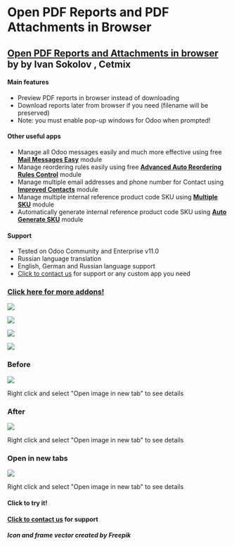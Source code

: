 # Open PDF Reports and PDF Attachments in Browser

[Open PDF Reports and Attachments in browser
](https://apps.odoo.com/apps/modules/11.0/prt_report_attachment_preview/) by by Ivan Sokolov , Cetmix
-------------------------------------------

#### Main features

*   Preview PDF reports in browser instead of downloading
*   Download reports later from browser if you need (filename will be preserved)
*   Note: you must enable pop-up windows for Odoo when prompted!

#### Other useful apps

*   Manage all Odoo messages easily and much more effective using free [**Mail Messages Easy**](https://apps.odoo.com/apps/modules/11.0/prt_mail_messages/) module
*   Manage reordering rules easily using free [**Advanced Auto Reordering Rules Control**](https://apps.odoo.com/apps/modules/11.0/cx_product_auto_reorder/) module
*   Manage multiple email addresses and phone number for Contact using [**Improved Contacts**](https://apps.odoo.com/apps/modules/11.0/prt_phone_numbers/) module
*   Manage multiple internal reference product code SKU using [**Multiple SKU**](https://apps.odoo.com/apps/modules/11.0/prt_product_tweaks/) module
*   Automatically generate internal reference product code SKU using [**Auto Generate SKU**](https://apps.odoo.com/apps/modules/11.0/prt_product_tweaks_sku/) module

#### Support

*   Tested on Odoo Community and Enterprise v11.0
*   Russian language translation
*   English, German and Russian language support
*   [Click to contact us](mailto:odooapps@cetmix.com) for support or any custom app you need

### [Click here for more addons!](https://apps.odoo.com/apps/browse?repo_maintainer_id=222445)

![](https://demo.cetmix.com/cetmix_demo/static/src/images/fb.png)

![](https://demo.cetmix.com/cetmix_demo/static/src/images/t212.png)

![](https://demo.cetmix.com/cetmix_demo/static/src/images/8271.png)

![](https://demo.cetmix.com/cetmix_demo/static/src/images/catme.png)

### Before

![](//apps.odoocdn.com/apps/assets/11.0/prt_report_attachment_preview/before.png?35e4b65)

Right click and select "Open image in new tab" to see details

### After

![](//apps.odoocdn.com/apps/assets/11.0/prt_report_attachment_preview/after_1.png?35e4b65)

Right click and select "Open image in new tab" to see details

### Open in new tabs

![](//apps.odoocdn.com/apps/assets/11.0/prt_report_attachment_preview/after_2.png?35e4b65)

Right click and select "Open image in new tab" to see details

#### Click to try it!

#### [Click to contact us](mailto:odooapps@cetmix.com) for support

##### Icon and frame vector created by Freepik
